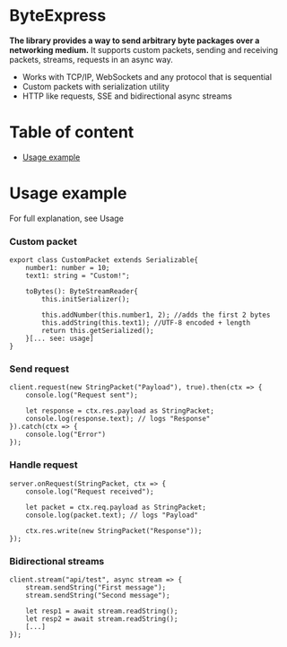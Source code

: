 # ByteExpress
**The library provides a way to send arbitrary byte packages over a networking medium.** It supports custom packets, sending and receiving packets, streams, requests in an async way.

- Works with TCP/IP, WebSockets and any protocol that is sequential
- Custom packets with serialization utility
- HTTP like requests, SSE and bidirectional async streams

# Table of content
- [Usage example](#usage-example)

# Usage example <a id="usage-example"></a>
For full explanation, see Usage
### Custom packet
```
export class CustomPacket extends Serializable{
    number1: number = 10;
    text1: string = "Custom!";

    toBytes(): ByteStreamReader{
        this.initSerializer();

        this.addNumber(this.number1, 2); //adds the first 2 bytes
        this.addString(this.text1); //UTF-8 encoded + length
        return this.getSerialized();
    }[... see: usage]
}
```

### Send request
```
client.request(new StringPacket("Payload"), true).then(ctx => {
    console.log("Request sent");

    let response = ctx.res.payload as StringPacket;
    console.log(response.text); // logs "Response"
}).catch(ctx => {
    console.log("Error")
});
```

### Handle request
```
server.onRequest(StringPacket, ctx => {
    console.log("Request received");

    let packet = ctx.req.payload as StringPacket;
    console.log(packet.text); // logs "Payload"

    ctx.res.write(new StringPacket("Response"));
});
```

### Bidirectional streams
```
client.stream("api/test", async stream => {
    stream.sendString("First message");
    stream.sendString("Second message");

    let resp1 = await stream.readString();
    let resp2 = await stream.readString();
    [...]
});
```